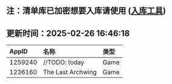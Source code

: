 ## 注：清单库已加密想要入库请使用 ([入库工具](https://github.com/BlankTMing/ManifestAutoUpdate/releases))

## 更新时间：2025-02-26 16:46:18
| AppID | 名称 | 类型  |
| :-------------------- | :----------------------------- | :----------- |
| 1259240 | //TODO: today| Game |
| 1236160 | The Last Archwing| Game |
